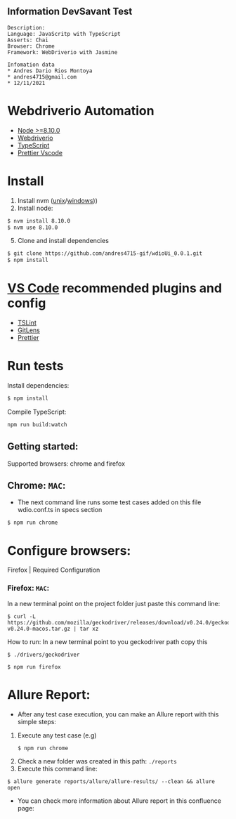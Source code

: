## Information DevSavant Test
```text
Description:
Language: JavaScritp with TypeScript
Asserts: Chai
Browser: Chrome
Framework: WebDriverio with Jasmine 

Infomation data
* Andres Dario Rios Montoya
* andres4715@gmail.com
* 12/11/2021
```

# Webdriverio Automation

- [Node >=8.10.0](https://nodejs.org/en/)
- [Webdriverio](https://webdriver.io/)
- [TypeScript](https://www.typescriptlang.org/)
- [Prettier Vscode](https://prettier.io/)

# Install

1. Install nvm ([unix](https://github.com/creationix/nvm)/[windows](https://github.com/coreybutler/nvm-windows)))
2. Install node:
```sh
$ nvm install 8.10.0
$ nvm use 8.10.0
```

5. Clone and install dependencies
```sh
$ git clone https://github.com/andres4715-gif/wdioUi_0.0.1.git
$ npm install
```
# [VS Code](https://code.visualstudio.com/) recommended plugins and config

* [TSLint](https://marketplace.visualstudio.com/items?itemName=eg2.tslint)
* [GitLens](https://marketplace.visualstudio.com/items?itemName=eamodio.gitlens)
* [Prettier](https://marketplace.visualstudio.com/items?itemName=esbenp.prettier-vscode)

# Run tests


Install dependencies:

```bash
$ npm install
```

Compile TypeScript:

```bash
npm run build:watch
```

## Getting started:
Supported browsers: chrome and firefox


## Chrome: `MAC`:

* The next command line runs some test cases added on this file wdio.conf.ts in specs section

```shell
$ npm run chrome
```
# Configure browsers:

Firefox | Required Configuration
### Firefox: `MAC`:

In a new terminal point on the project folder just paste this command line:

```shell
$ curl -L https://github.com/mozilla/geckodriver/releases/download/v0.24.0/geckodriver-v0.24.0-macos.tar.gz | tar xz
```


How to run:
In a new terminal point to you geckodriver path copy this
```shell
$ ./drivers/geckodriver
```

```shell
$ npm run firefox
```

# Allure Report: 

- After any test case execution, you can make an Allure report with this simple
steps: 
  
1. Execute any test case (e.g)
   ```shell
   $ npm run chrome
   ```
2. Check a new folder was created in this path: ``./reports``
3. Execute this command line: 
```shell
$ allure generate reports/allure/allure-results/ --clean && allure open
```
- You can check more information about Allure report in this confluence page:
